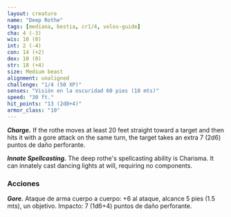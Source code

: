 ```yaml
---
layout: creature
name: "Deep Rothe"
tags: [mediana, bestia, cr1/4, volos-guide]
cha: 4 (-3)
wis: 10 (0)
int: 2 (-4)
con: 14 (+2)
dex: 10 (0)
str: 18 (+4)
size: Medium beast
alignment: unaligned
challenge: "1/4 (50 XP)"
senses: "Visión en la oscuridad 60 pies (18 mts)"
speed: "30 ft."
hit_points: "13 (2d8+4)"
armor_class: "10"
---
```


***Charge.*** If the rothe moves at least 20 feet straight toward a target and then hits it with a gore attack on the same turn, the target takes an extra 7 (2d6) puntos de daño perforante.

***Innate Spellcasting.*** The deep rothe's spellcasting ability is Charisma. It can innately cast dancing lights at will, requiring no components.

### Acciones

***Gore.*** Ataque de arma cuerpo a cuerpo: +6 al ataque, alcance 5 pies (1.5 mts), un objetivo. Impacto: 7 (1d6+4) puntos de daño perforante.